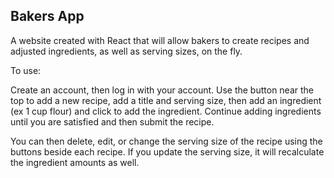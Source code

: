 ## Bakers App

A website created with React that will allow bakers to create recipes and adjusted
ingredients, as well as serving sizes, on the fly. 

To use:

Create an account, then log in with your account. 
Use the button near the top to add a new recipe, add a title and serving size, then add an ingredient (ex 1 cup flour) and click to add the ingredient. Continue adding ingredients until you are satisfied and then submit the recipe. 

You can then delete, edit, or change the serving size of the recipe using the buttons beside each recipe. If you update the serving size, it will recalculate the ingredient amounts as well. 
